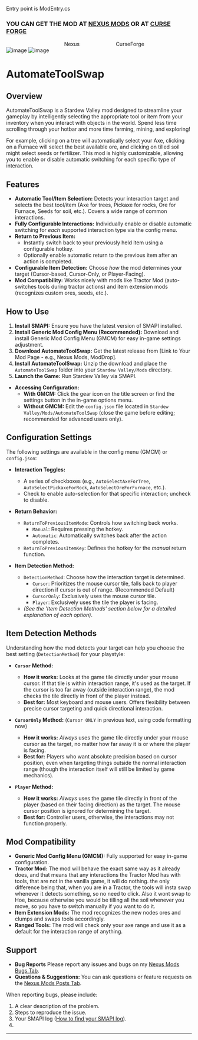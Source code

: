 Entry point is ModEntry.cs <br> 

### YOU CAN GET THE MOD AT [NEXUS MODS](https://www.nexusmods.com/stardewvalley/mods/21050) OR AT [CURSE FORGE](https://www.curseforge.com/stardewvalley/mods/automate-tool-swap) <br>
‎ ‎ ‎ ‎ ‎ ‎ ‎ ‎ ‎ ‎ ‎ ‎ ‎ ‎ ‎ ‎‎  ‎ ‎ ‎ ‎ ‎ ‎ ‎ ‎ ‎ ‎ ‎ ‎ ‎ ‎ ‎ ‎ ‎ ‎ ‎ ‎ ‎ ‎ ‎ ‎ Nexus‎ ‎ ‎‎ ‎ ‎ ‎ ‎ ‎ ‎ ‎ ‎ ‎ ‎ ‎ ‎ ‎ ‎ ‎ ‎‎ ‎ ‎  ‎ ‎ ‎ ‎ ‎ ‎ ‎ ‎ ‎ ‎ ‎ ‎ ‎ ‎ ‎ ‎ ‎ ‎ ‎  ‎ ‎ ‎ ‎ ‎‎ ‎ ‎ ‎ ‎ ‎ ‎ ‎ ‎ ‎ ‎  ‎  ‎ ‎ ‎ ‎ CurseForge<br>
![image](https://github.com/user-attachments/assets/f30932f9-ca73-49f8-9244-d770a74f2130)
![image](https://github.com/user-attachments/assets/a3d16fd7-9a33-4691-bd4e-638d35740362)



# AutomateToolSwap

## Overview

AutomateToolSwap is a Stardew Valley mod designed to streamline your gameplay by intelligently selecting the appropriate tool or item from your inventory when you interact with objects in the world. Spend less time scrolling through your hotbar and more time farming, mining, and exploring!

For example, clicking on a tree will automatically select your Axe, clicking on a Furnace will select the best available ore, and clicking on tilled soil might select seeds or fertilizer. This mod is highly customizable, allowing you to enable or disable automatic switching for each specific type of interaction.

## Features

* **Automatic Tool/Item Selection:** Detects your interaction target and selects the best tool/item (Axe for trees, Pickaxe for rocks, Ore for Furnace, Seeds for soil, etc.). Covers a wide range of common interactions.
* **Fully Configurable Interactions:** Individually enable or disable automatic switching for *each* supported interaction type via the config menu.
* **Return to Previous Item:**
    * Instantly switch back to your previously held item using a configurable hotkey.
    * Optionally enable automatic return to the previous item after an action is completed.
* **Configurable Item Detection:** Choose *how* the mod determines your target (Cursor-based, Cursor-Only, or Player-Facing).
* **Mod Compatibility:** Works nicely with mods like Tractor Mod (auto-switches tools during tractor actions) and item extension mods (recognizes custom ores, seeds, etc.).

## How to Use

1.  **Install SMAPI:** Ensure you have the latest version of SMAPI installed.
2.  **Install Generic Mod Config Menu (Recommended):** Download and install Generic Mod Config Menu (GMCM) for easy in-game settings adjustment.
3.  **Download AutomateToolSwap:** Get the latest release from [Link to Your Mod Page - e.g., Nexus Mods, ModDrop].
4.  **Install AutomateToolSwap:** Unzip the download and place the `AutomateToolSwap` folder into your `Stardew Valley/Mods` directory.
5.  **Launch the Game:** Run Stardew Valley via SMAPI.

* **Accessing Configuration:**
    * **With GMCM:** Click the gear icon on the title screen or find the settings button in the in-game options menu.
    * **Without GMCM:** Edit the `config.json` file located in `Stardew Valley/Mods/AutomateToolSwap` (close the game before editing; recommended for advanced users only).

## Configuration Settings

The following settings are available in the config menu (GMCM) or `config.json`:

* **Interaction Toggles:**
    * A series of checkboxes (e.g., `AutoSelectAxeForTree`, `AutoSelectPickaxeForRock`, `AutoSelectOreForFurnace`, etc.).
    * Check to enable auto-selection for that specific interaction; uncheck to disable.

* **Return Behavior:**
    * `ReturnToPreviousItemMode`: Controls how switching back works.
        * `Manual`: Requires pressing the hotkey.
        * `Automatic`: Automatically switches back after the action completes.
    * `ReturnToPreviousItemKey`: Defines the hotkey for the *manual* return function.

* **Item Detection Method:**
    * `DetectionMethod`: Choose how the interaction target is determined.
        * `Cursor`: Prioritizes the mouse cursor tile, falls back to player direction if cursor is out of range. (Recommended Default)
        * `CursorOnly`: Exclusively uses the mouse cursor tile.
        * `Player`: Exclusively uses the tile the player is facing.
    * *(See the 'Item Detection Methods' section below for a detailed explanation of each option)*.

## Item Detection Methods

Understanding how the mod detects your target can help you choose the best setting (`DetectionMethod`) for your playstyle:

* **`Cursor` Method:**
    * **How it works:** Looks at the game tile directly under your mouse cursor. If that tile is within interaction range, it's used as the target. If the cursor is too far away (outside interaction range), the mod checks the tile directly in front of the player instead.
    * **Best for:** Most keyboard and mouse users. Offers flexibility between precise cursor targeting and quick directional interaction.

* **`CursorOnly` Method:** (`Cursor ONLY` in previous text, using code formatting now)
    * **How it works:** *Always* uses the game tile directly under your mouse cursor as the target, no matter how far away it is or where the player is facing.
    * **Best for:** Players who want absolute precision based on cursor position, even when targeting things outside the normal interaction range (though the interaction itself will still be limited by game mechanics).

* **`Player` Method:**
    * **How it works:** *Always* uses the game tile directly in front of the player (based on their facing direction) as the target. The mouse cursor position is ignored for determining the target.
    * **Best for:** Controller users, otherwise, the interactions may not function properly.

## Mod Compatibility

* **Generic Mod Config Menu (GMCM):** Fully supported for easy in-game configuration.
* **Tractor Mod:** The mod will behave the exact same way as it already does, and that means that any interactions the Tractor Mod has with tools, that are not in the vanilla game, it will do nothing. the only difference being that, when you are in a Tractor, the tools will insta swap whenever it detects something, so no need to click.
﻿Also it wont swap to Hoe, because otherwise you would be tilling all the soil whenever you move, so you have to switch manually if you want to do it.
* **Item Extension Mods:** The mod recognizes the new nodes ores and clumps and swaps tools accordingly.
* **Ranged Tools:** The mod will check only your axe range and use it as a default for the interaction range of anything.


## Support

* **Bug Reports** Please report any issues and bugs on my [Nexus Mods Bugs Tab](https://www.nexusmods.com/stardewvalley/mods/21050?tab=bugs).
* **Questions & Suggestions:** You can ask questions or feature requests on the [Nexus Mods Posts Tab](https://www.nexusmods.com/stardewvalley/mods/21050?tab=posts).

When reporting bugs, please include:
1.  A clear description of the problem.
2.  Steps to reproduce the issue.
3.  Your SMAPI log ([How to find your SMAPI log](https://smapi.io/log)).
4.  
---



